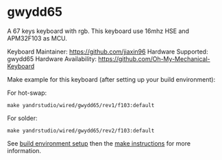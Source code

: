 gwydd65
===

A 67 keys keyboard with rgb.
This keyboard use 16mhz HSE and APM32F103 as MCU.

Keyboard Maintainer: https://github.com/jiaxin96
Hardware Supported: gwydd65
Hardware Availability: https://github.com/Oh-My-Mechanical-Keyboard 

Make example for this keyboard (after setting up your build environment):

For hot-swap:

    make yandrstudio/wired/gwydd65/rev1/f103:default
    
For solder:

    make yandrstudio/wired/gwydd65/rev2/f103:default

See [build environment setup](https://docs.qmk.fm/#/getting_started_build_tools) then the [make instructions](https://docs.qmk.fm/#/getting_started_make_guide) for more information.
